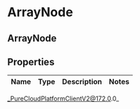 # ArrayNode

## ArrayNode

## Properties

|Name | Type | Description | Notes|
|------------ | ------------- | ------------- | -------------|



_PureCloudPlatformClientV2@172.0.0_
